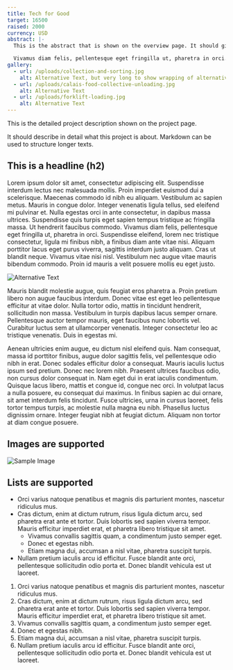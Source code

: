 ```yaml
---
title: Tech for Good
target: 16500
raised: 2000
currency: USD
abstract: |-
  This is the abstract that is shown on the overview page. It should give a brief overview over the project in one or two paragraphs.

  Vivamus diam felis, pellentesque eget fringilla ut, pharetra in orci. Suspendisse eleifend, lorem nec tristique consectetur, ligula mi finibus nibh, a finibus diam ante vitae nisi. Aliquam porttitor lacus eget purus viverra, sagittis interdum justo aliquam.
gallery:
  - url: /uploads/collection-and-sorting.jpg
    alt: Alternative Text, but very long to show wrapping of alternative text.
  - url: /uploads/calais-food-collective-unloading.jpg
    alt: Alternative Text
  - url: /uploads/forklift-loading.jpg
    alt: Alternative Text
---
```


This is the detailed project description shown on the project page.

It should describe in detail what this project is about. Markdown can be used to structure longer texts.

## This is a headline (h2)

Lorem ipsum dolor sit amet, consectetur adipiscing elit. Suspendisse interdum lectus nec malesuada mollis. Proin imperdiet euismod dui a scelerisque. Maecenas commodo id nibh eu aliquam. Vestibulum ac sapien metus. Mauris in congue dolor. Integer venenatis ligula tellus, sed eleifend mi pulvinar et. Nulla egestas orci in ante consectetur, in dapibus massa ultrices. Suspendisse quis turpis eget sapien tempus tristique ac fringilla massa. Ut hendrerit faucibus commodo. Vivamus diam felis, pellentesque eget fringilla ut, pharetra in orci. Suspendisse eleifend, lorem nec tristique consectetur, ligula mi finibus nibh, a finibus diam ante vitae nisi. Aliquam porttitor lacus eget purus viverra, sagittis interdum justo aliquam. Cras ut blandit neque. Vivamus vitae nisi nisl. Vestibulum nec augue vitae mauris bibendum commodo. Proin id mauris a velit posuere mollis eu eget justo.

![Alternative Text](/uploads/collection-and-sorting.jpg)

Mauris blandit molestie augue, quis feugiat eros pharetra a. Proin pretium libero non augue faucibus interdum. Donec vitae est eget leo pellentesque efficitur at vitae dolor. Nulla tortor odio, mattis in tincidunt hendrerit, sollicitudin non massa. Vestibulum in turpis dapibus lacus semper ornare. Pellentesque auctor tempor mauris, eget faucibus nunc lobortis vel. Curabitur luctus sem at ullamcorper venenatis. Integer consectetur leo ac tristique venenatis. Duis in egestas mi.

Aenean ultricies enim augue, eu dictum nisl eleifend quis. Nam consequat, massa id porttitor finibus, augue dolor sagittis felis, vel pellentesque odio nibh in erat. Donec sodales efficitur dolor a consequat. Mauris iaculis luctus ipsum sed pretium. Donec nec lorem nibh. Praesent ultrices faucibus odio, non cursus dolor consequat in. Nam eget dui in erat iaculis condimentum. Quisque lacus libero, mattis et congue id, congue nec orci. In volutpat lacus a nulla posuere, eu consequat dui maximus. In finibus sapien ac dui ornare, sit amet interdum felis tincidunt. Fusce ultricies, urna in cursus laoreet, felis tortor tempus turpis, ac molestie nulla magna eu nibh. Phasellus luctus dignissim ornare. Integer feugiat nibh at feugiat dictum. Aliquam non tortor at diam congue posuere.

## Images are supported

![Sample Image](/uploads/sus.png)

## Lists are supported

- Orci varius natoque penatibus et magnis dis parturient montes, nascetur ridiculus mus.
- Cras dictum, enim at dictum rutrum, risus ligula dictum arcu, sed pharetra erat ante et tortor. Duis lobortis sed sapien viverra tempor. Mauris efficitur imperdiet erat, et pharetra libero tristique sit amet. 
  - Vivamus convallis sagittis quam, a condimentum justo semper eget.
  - Donec et egestas nibh.
  - Etiam magna dui, accumsan a nisl vitae, pharetra suscipit turpis. 
- Nullam pretium iaculis arcu id efficitur. Fusce blandit ante orci, pellentesque sollicitudin odio porta et. Donec blandit vehicula est ut laoreet.

1. Orci varius natoque penatibus et magnis dis parturient montes, nascetur ridiculus mus.
1. Cras dictum, enim at dictum rutrum, risus ligula dictum arcu, sed pharetra erat ante et tortor. Duis lobortis sed sapien viverra tempor. Mauris efficitur imperdiet erat, et pharetra libero tristique sit amet. 
  1. Vivamus convallis sagittis quam, a condimentum justo semper eget.
  1. Donec et egestas nibh.
  1. Etiam magna dui, accumsan a nisl vitae, pharetra suscipit turpis. 
1. Nullam pretium iaculis arcu id efficitur. Fusce blandit ante orci, pellentesque sollicitudin odio porta et. Donec blandit vehicula est ut laoreet.
